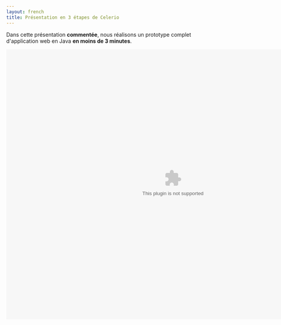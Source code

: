 ```yaml
---
layout: french
title: Présentation en 3 étapes de Celerio
---
```


Dans cette présentation <b>commentée</b>, nous réalisons un prototype complet d'application web en Java <b>en moins de 3 minutes</b>.

<div>
<script type="text/javascript" src="/screencast/en-3-etapes/swfobject.js"></script>
<script type="text/javascript" src="/screencast/en-3-etapes/attempt2.js"></script>
<object id="csSWF" classid="clsid:d27cdb6e-ae6d-11cf-96b8-444553540000" width="888" height="719" codebase="http://active.macromedia.com/flash7/cabs/ swflash.cab#version=8">
    <param name="src" value="/screencast/en-3-etapes/attempt2_controller.swf"/>
    <param name="bgcolor" value="FFFFFF"/>
    <param name="quality" value="best"/>
    <param name="allowScriptAccess" value="always"/>
    <param name="flashVars" value="csConfigFile=/screencast/en-3-etapes/attempt2_config.xml&csColor=FFFFFF"/>
    <embed name="csSWF" src="/screencast/en-3-etapes/attempt2_controller.swf" width="888" height="719" bgcolor="FFFFFF" quality="best" allowScriptAccess="always" flashVars="csConfigFile=/screencast/en-3-etapes/attempt2_config.xml&csColor=FFFFFF" pluginspage="http://www.macromedia.com/shockwave/download/index.cgi?P1_Prod_Version=ShockwaveFlash"></embed>
</object>
</div>